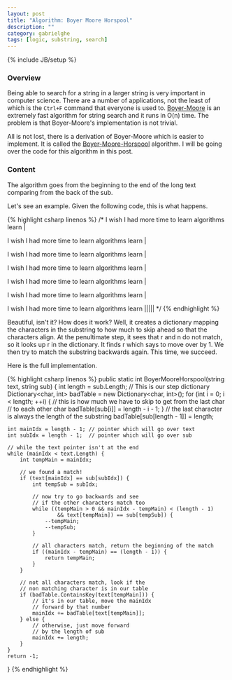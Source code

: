 ```yaml
---
layout: post
title: "Algorithm: Boyer Moore Horspool"
description: ""
category: gabrielghe
tags: [logic, substring, search]
---
```

{% include JB/setup %}

<!-- Overview -->
<h3>Overview</h3>

Being able to search for a string in a larger string is very important in computer science. There are a number of applications, not the least of which is the `Ctrl+F` command that everyone is used to. [Boyer-Moore](http://en.wikipedia.org/wiki/Boyer%E2%80%93Moore_string_search_algorithm) is an extremely fast algorithm for string search and it runs in O(n) time. The problem is that Boyer-Moore's implementation is not trivial.

All is not lost, there is a derivation of Boyer-Moore which is easier to implement. It is called the [Boyer-Moore-Horspool](http://en.wikipedia.org/wiki/Boyer%E2%80%93Moore%E2%80%93Horspool_algorithm) algorithm. I will be going over the code for this algorithm in this post.


<!-- Content -->
<h3>Content</h3>

The algorithm goes from the beginning to the end of the long text comparing from the back of the sub. 

Let's see an example. Given the following code, this is what happens.

<!-- Code _______________________________________-->
{% highlight csharp linenos %}
/*
I wish I had more time to learn algorithms
learn
    |

I wish I had more time to learn algorithms
     learn
         |

I wish I had more time to learn algorithms
          learn
              |

I wish I had more time to learn algorithms
               learn
                   |

I wish I had more time to learn algorithms
                    learn
                        |

I wish I had more time to learn algorithms
                         learn
                             |

I wish I had more time to learn algorithms
                          learn
                          |||||
 */
{% endhighlight %}
<!-- /Code ^^^^^^^^^^^^^^^^^^^^^^^^^^^^^^^^^^^^^^-->



Beautiful, isn't it? How does it work? Well, it creates a dictionary mapping the characters in the substring to how much to skip ahead so that the characters align. At the penultimate step, it sees that r and n do not match, so it looks up r in the dictionary. It finds r which says to move over by 1. We then try to match the substring backwards again. This time, we succeed.


Here is the full implementation.

<!-- Code _______________________________________-->
{% highlight csharp linenos %}
public static int BoyerMooreHorspool(string text, string sub) {
    int length = sub.Length;
    // This is our step dictionary
    Dictionary<char, int> badTable = new Dictionary<char, int>();
    for (int i = 0; i < length; ++i) {
        // this is how much we have to skip to get from the last char
        // to each other char
        badTable[sub[i]] = length - i - 1;
    }
    // the last character is always the length of the substring
    badTable[sub[length - 1]] = length;

    int mainIdx = length - 1; // pointer which will go over text
    int subIdx = length - 1;  // pointer which will go over sub

    // while the text pointer isn't at the end
    while (mainIdx < text.Length) {
        int tempMain = mainIdx;

        // we found a match!
        if (text[mainIdx] == sub[subIdx]) {
            int tempSub = subIdx;

            // now try to go backwards and see 
            // if the other characters match too
            while ((tempMain > 0 && mainIdx - tempMain) < (length - 1)
                    && text[tempMain]) == sub[tempSub]) {
                --tempMain;
                --tempSub;
            }

            // all characters match, return the beginning of the match
            if ((mainIdx - tempMain) == (length - 1)) {
                return tempMain;
            }
        }

        // not all characters match, look if the
        // non matching character is in our table
        if (badTable.ContainsKey(text[tempMain])) {
            // it's in our table, move the mainIdx
            // forward by that number
            mainIdx += badTable[text[tempMain]];
        } else {
            // otherwise, just move forward
            // by the length of sub
            mainIdx += length;
        }
    }
    return -1;
}
{% endhighlight %}
<!-- /Code ^^^^^^^^^^^^^^^^^^^^^^^^^^^^^^^^^^^^^^-->